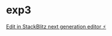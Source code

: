# exp3

[Edit in StackBlitz next generation editor ⚡️](https://stackblitz.com/~/github.com/nagvanshi9275/exp3)
